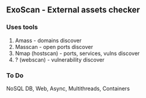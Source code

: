 ## ExoScan - External assets checker

### Uses tools
1. Amass - domains discover
2. Masscan - open ports discover
3. Nmap (hostscan) - ports, services, vulns discover
4. ? (webscan) - vulnerability discover

### To Do
NoSQL DB, Web, Async, Multithreads, Containers
